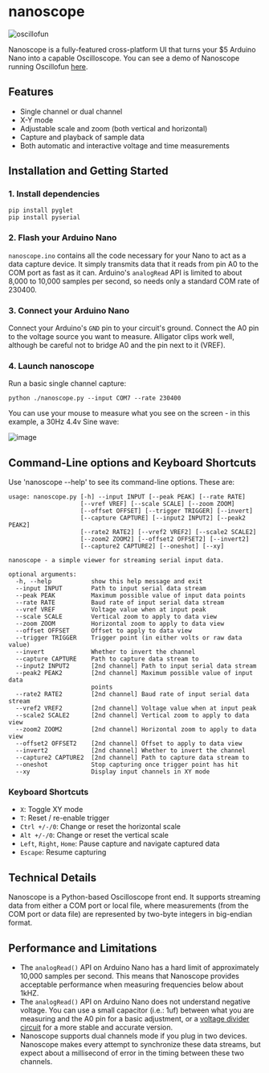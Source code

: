 # nanoscope

![oscillofun](https://user-images.githubusercontent.com/11475352/171068920-49ae4dd9-65b4-4312-9c7a-8a44632daf3b.gif)

Nanoscope is a fully-featured cross-platform UI that turns your $5 Arduino Nano into a capable Oscilloscope. You can see a demo of Nanoscope running Oscillofun [here]([url](https://youtu.be/ZQVlYfUenzs)).

## Features

* Single channel or dual channel
* X-Y mode
* Adjustable scale and zoom (both vertical and horizontal)
* Capture and playback of sample data
* Both automatic and interactive voltage and time measurements

## Installation and Getting Started

### 1. Install dependencies

```
pip install pyglet
pip install pyserial
```

### 2. Flash your Arduino Nano
`nanoscope.ino` contains all the code necessary for your Nano to act as a data capture device. It simply transmits data that it reads from pin A0 to the COM port as fast as it can. Arduino's `analogRead` API is limited to about 8,000 to 10,000 samples per second, so needs only a standard COM rate of 230400.

### 3. Connect your Arduino Nano
Connect your Arduino's `GND` pin to your circuit's ground. Connect the A0 pin to the voltage source you want to measure. Alligator clips work well, although be careful not to bridge A0 and the pin next to it (VREF).

### 4. Launch nanoscope
Run a basic single channel capture:

```
python ./nanoscope.py --input COM7 --rate 230400
```

You can use your mouse to measure what you see on the screen - in this example, a 30Hz 4.4v Sine wave:

![image](https://user-images.githubusercontent.com/11475352/171071190-9fdfa317-5554-4a3a-9148-193d10bdb368.png)

## Command-Line options and Keyboard Shortcuts

Use 'nanoscope --help' to see its command-line options. These are:

```
usage: nanoscope.py [-h] --input INPUT [--peak PEAK] [--rate RATE]        
                    [--vref VREF] [--scale SCALE] [--zoom ZOOM]           
                    [--offset OFFSET] [--trigger TRIGGER] [--invert]      
                    [--capture CAPTURE] [--input2 INPUT2] [--peak2 PEAK2] 
                    [--rate2 RATE2] [--vref2 VREF2] [--scale2 SCALE2]     
                    [--zoom2 ZOOM2] [--offset2 OFFSET2] [--invert2]       
                    [--capture2 CAPTURE2] [--oneshot] [--xy]              
                                                                          
nanoscope - a simple viewer for streaming serial input data.              
                                                                          
optional arguments:                                                       
  -h, --help           show this help message and exit                    
  --input INPUT        Path to input serial data stream                   
  --peak PEAK          Maximum possible value of input data points        
  --rate RATE          Baud rate of input serial data stream              
  --vref VREF          Voltage value when at input peak                   
  --scale SCALE        Vertical zoom to apply to data view                
  --zoom ZOOM          Horizontal zoom to apply to data view              
  --offset OFFSET      Offset to apply to data view                       
  --trigger TRIGGER    Trigger point (in either volts or raw data value)  
  --invert             Whether to invert the channel                      
  --capture CAPTURE    Path to capture data stream to                     
  --input2 INPUT2      [2nd channel] Path to input serial data stream     
  --peak2 PEAK2        [2nd channel] Maximum possible value of input data 
                       points                                             
  --rate2 RATE2        [2nd channel] Baud rate of input serial data stream
  --vref2 VREF2        [2nd channel] Voltage value when at input peak     
  --scale2 SCALE2      [2nd channel] Vertical zoom to apply to data view  
  --zoom2 ZOOM2        [2nd channel] Horizontal zoom to apply to data view
  --offset2 OFFSET2    [2nd channel] Offset to apply to data view         
  --invert2            [2nd channel] Whether to invert the channel        
  --capture2 CAPTURE2  [2nd channel] Path to capture data stream to       
  --oneshot            Stop capturing once trigger point has hit          
  --xy                 Display input channels in XY mode                  
```

### Keyboard Shortcuts

* `X`: Toggle XY mode
* `T`: Reset / re-enable trigger
* `Ctrl +/-/0`: Change or reset the horizontal scale
* `Alt +/-/0`: Change or reset the vertical scale
* `Left`, `Right`, `Home`: Pause capture and navigate captured data
* `Escape`: Resume capturing

## Technical Details

Nanoscope is a Python-based Oscilloscope front end. It supports streaming data from either a COM port or local file, where measurements (from the COM port or data file) are represented by two-byte integers in big-endian format.

## Performance and Limitations

* The `analogRead()` API on Arduino Nano has a hard limit of approximately 10,000 samples per second. This means that Nanoscope provides acceptable performance when measuring frequencies below about 1kHZ.
* The `analogRead()` API on Arduino Nano does not understand negative voltage. You can use a small capacitor (i.e.: 1uf) between what you are measuring and the A0 pin for a basic adjustment, or a [voltage divider circuit]([url](https://forum.arduino.cc/t/how-to-read-data-from-audio-jack/458301/3)) for a more stable and accurate version.
* Nanoscope supports dual channels mode if you plug in two devices. Nanoscope makes every attempt to synchronize these data streams, but expect about a millisecond of error in the timing between these two channels.
